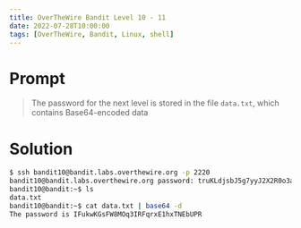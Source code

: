 ```yaml
---
title: OverTheWire Bandit Level 10 - 11
date: 2022-07-28T10:00:00
tags: [OverTheWire, Bandit, Linux, shell]
---
```

# Prompt
> The password for the next level is stored in the file `data.txt`, which contains Base64-encoded data

# Solution
```sh
$ ssh bandit10@bandit.labs.overthewire.org -p 2220
bandit10@bandit.labs.overthewire.org password: truKLdjsbJ5g7yyJ2X2R0o3a5HQJFuLk
bandit10@bandit:~$ ls
data.txt
bandit10@bandit:~$ cat data.txt | base64 -d
The password is IFukwKGsFW8MOq3IRFqrxE1hxTNEbUPR
```